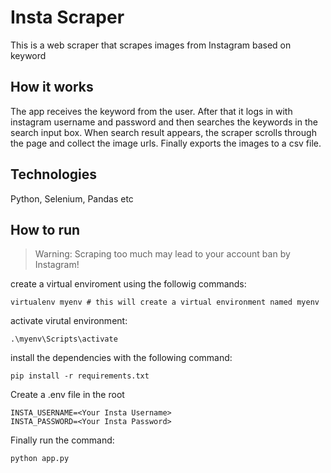 # Insta Scraper
This is a web scraper that scrapes images from Instagram based on keyword

## How it works
The app receives the keyword from the user. After that it logs in with instagram username and password and then searches the keywords in the search input box. When search result appears, the scraper scrolls through the page and collect the image urls. Finally exports the images to a csv file.

## Technologies
Python, Selenium, Pandas etc

## How to run
> Warning: Scraping too much may lead to your account ban by Instagram!

create a virtual enviroment using the followig commands:
```
virtualenv myenv # this will create a virtual environment named myenv
```
activate virutal environment:
```
.\myenv\Scripts\activate
```
install the dependencies with the following command:
```
pip install -r requirements.txt
```
Create a .env file in the root
```
INSTA_USERNAME=<Your Insta Username>
INSTA_PASSWORD=<Your Insta Password>
```
Finally run the command:
```
python app.py
```
